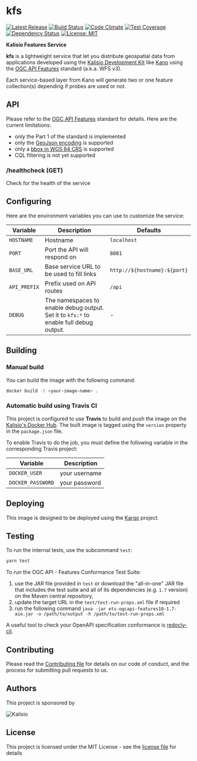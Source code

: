 # kfs

[![Latest Release](https://img.shields.io/github/v/tag/kalisio/kfs?sort=semver&label=latest)](https://github.com/kalisio/kfs/releases)
[![Build Status](https://app.travis-ci.com/kalisio/kfs.svg?branch=master)](https://app.travis-ci.com/kalisio/kfs)
[![Code Climate](https://codeclimate.com/github/kalisio/kfs/badges/gpa.svg)](https://codeclimate.com/github/kalisio/kfs)
[![Test Coverage](https://codeclimate.com/github/kalisio/kfs/badges/coverage.svg)](https://codeclimate.com/github/kalisio/kfs/coverage)
[![Dependency Status](https://img.shields.io/david/kalisio/kfs.svg?style=flat-square)](https://david-dm.org/kalisio/kfs)
[![License: MIT](https://img.shields.io/badge/License-MIT-yellow.svg)](https://opensource.org/licenses/MIT)

**Kalisio Features Service**

**kfs** is a lightweight service that let you distribute geospatial data from applications developed using the [Kalisio Development Kit](KDK) like [Kano](https://kalisio.github.io/kano/) using the [OGC API Features](https://ogcapi.ogc.org/features/) standard (a.k.a. WFS v3).

Each service-based layer from Kano will generate two or one feature collection(s) depending if probes are used or not.

## API

Please refer to the [OGC API Features](https://ogcapi.ogc.org/features/) standard for details. Here are the current limitations:
* only the Part 1 of the standard is implemented
* only the [GeoJson encoding](https://docs.opengeospatial.org/is/17-069r4/17-069r4.html#_requirements_class_geojson) is supported
* only a [bbox in WGS 84 CRS](https://docs.ogc.org/is/17-069r4/17-069r4.html#_parameter_bbox) is supported
* CQL filtering is not yet supported

### /healthcheck (GET)

Check for the health of the service

## Configuring

Here are the environment variables you can use to customize the service:

| Variable  | Description | Defaults |
|-----------| ------------| ------------|
| `HOSTNAME` | Hostname | `localhost` |
| `PORT` | Port the API will respond on | `8081` |
| `BASE_URL` | Base service URL to be used to fill links | `http://${hostname}:${port}` |
| `API_PREFIX` | Prefix used on API routes | `/api`  |
| `DEBUG` | The namespaces to enable debug output. Set it to `kfs:*` to enable full debug output. |  - |

## Building

### Manual build 

You can build the image with the following command:

```bash
docker build -t <your-image-name> .
```

### Automatic build using Travis CI

This project is configured to use **Travis** to build and push the image on the [Kalisio's Docker Hub](https://hub.docker.com/u/kalisio/).
The built image is tagged using the `version` property in the `package.json` file.

To enable Travis to do the job, you must define the following variable in the corresponding Travis project:

| Variable  | Description |
|-----------| ------------|
| `DOCKER_USER` | your username |
| `DOCKER_PASSWORD` | your password |

## Deploying

This image is designed to be deployed using the [Kargo](https://kalisio.github.io/kargo/) project.

## Testing

To run the internal tests, use the subcommand `test`: 

```bash
yarn test
```

To run the OGC API - Features Conformance Test Suite:
1) use the JAR file provided in `test` or download the "all-in-one" JAR file that includes the test suite and all of its dependencies (e.g. `1.7` version) on the Maven central repository,
2) update the target URL in the `test/test-run-props.xml` file if required
3) run the following command `java -jar ets-ogcapi-features10-1.7-aio.jar -o /path/to/output -h /path/to/test-run-props.xml`

A useful tool to check your OpenAPI specification conformance is [redocly-cli](https://github.com/Redocly/redocly-cli).

## Contributing

Please read the [Contributing file](./.github/CONTRIBUTING.md) for details on our code of conduct, and the process for submitting pull requests to us.

## Authors

This project is sponsored by 

![Kalisio](https://s3.eu-central-1.amazonaws.com/kalisioscope/kalisio/kalisio-logo-black-256x84.png)

## License

This project is licensed under the MIT License - see the [license file](./LICENSE.md) for details
